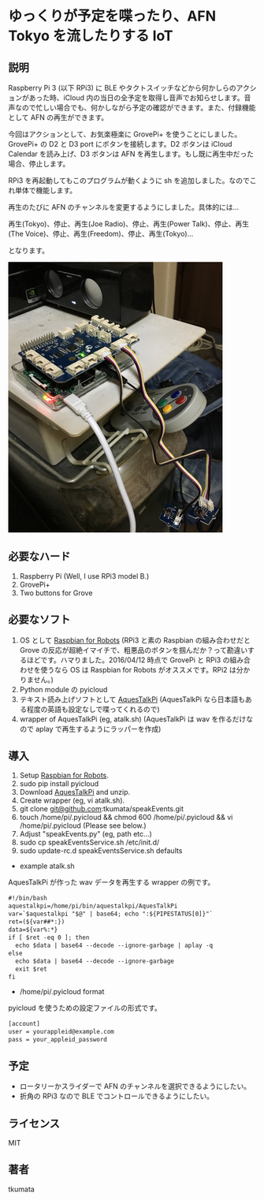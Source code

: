 # ゆっくりが予定を喋ったり、AFN Tokyo を流したりする IoT


## 説明
Raspberry Pi 3 (以下 RPi3) に BLE やタクトスイッチなどから何かしらのアクションがあった時、iCloud 内の当日の全予定を取得し音声でお知らせします。音声なので忙しい場合でも、何かしながら予定の確認ができます。また、付録機能として AFN の再生ができます。

今回はアクションとして、お気楽極楽に GrovePi+ を使うことにしました。GrovePi+ の D2 と D3 port にボタンを接続します。D2 ボタンは iCloud Calendar を読み上げ、D3 ボタンは AFN を再生します。もし既に再生中だった場合、停止します。

RPi3 を再起動してもこのプログラムが動くように sh を追加しました。なのでこれ単体で機能します。

再生のたびに AFN のチャンネルを変更するようにしました。具体的には...

再生(Tokyo)、停止、再生(Joe Radio)、停止、再生(Power Talk)、停止、再生(The Voice)、停止、再生(Freedom)、停止、再生(Tokyo)...

となります。

![the thing](images/IMG_0047.png)


## 必要なハード
1. Raspberry Pi (Well, I use RPi3 model B.)
2. GrovePi+
3. Two buttons for Grove


## 必要なソフト
1. OS として [Raspbian for Robots](http://www.dexterindustries.com/howto/install-raspbian-for-robots-image-on-an-sd-card/) (RPi3 と素の Raspbian の組み合わせだと Grove の反応が超絶イマイチで、粗悪品のボタンを掴んだか？って勘違いするほどです。ハマりました。2016/04/12 時点で GrovePi と RPi3 の組み合わせを使うなら OS は Raspbian for Robots がオススメです。RPi2 は分かりません。)
2. Python module の pyicloud
3. テキスト読み上げソフトとして [AquesTalkPi](http://www.a-quest.com/products/aquestalkpi.html) (AquesTalkPi なら日本語もある程度の英語も設定なしで喋ってくれるので)
4. wrapper of AquesTalkPi (eg, atalk.sh) (AquesTalkPi は wav を作るだけなので aplay で再生するようにラッパーを作成)


## 導入
1. Setup [Raspbian for Robots](http://www.dexterindustries.com/howto/install-raspbian-for-robots-image-on-an-sd-card/).
2. sudo pip install pyicloud
3. Download [AquesTalkPi](http://www.a-quest.com/products/aquestalkpi.html) and unzip.
4. Create wrapper (eg, vi atalk.sh).
5. git clone git@github.com:tkumata/speakEvents.git
6. touch /home/pi/.pyicloud && chmod 600 /home/pi/.pyicloud && vi /home/pi/.pyicloud (Please see below.)
7. Adjust "speakEvents.py" (eg, path etc...)
8. sudo cp speakEventsService.sh /etc/init.d/
9. sudo update-rc.d speakEventsService.sh defaults


- example atalk.sh

AquesTalkPi が作った wav データを再生する wrapper の例です。

```
#!/bin/bash
aquestalkpi=/home/pi/bin/aquestalkpi/AquesTalkPi
var=`$aquestalkpi "$@" | base64; echo ":${PIPESTATUS[0]}"`
ret=(${var##*:})
data=${var%:*}
if [ $ret -eq 0 ]; then
  echo $data | base64 --decode --ignore-garbage | aplay -q
else
  echo $data | base64 --decode --ignore-garbage
  exit $ret
fi
```


- /home/pi/.pyicloud format

pyicloud を使うための設定ファイルの形式です。

```
[account]
user = yourappleid@example.com
pass = your_appleid_password
```


## 予定
- ロータリーかスライダーで AFN のチャンネルを選択できるようにしたい。
- 折角の RPi3 なので BLE でコントロールできるようにしたい。


## ライセンス
MIT


## 著者
tkumata
